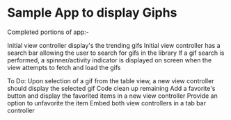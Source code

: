 # Sample App to display Giphs
Completed portions of app:-

Initial view controller display's the trending gifs
Initial view controller has a search bar allowing the user to search for gifs in the library
If a gif search is performed, a spinner/activity indicator is displayed on screen when the view attempts to fetch and load the gifs

To Do:
Upon selection of a gif from the table view, a new view controller should display the selected gif
Code clean up remaining
Add a favorite's button and display the favorited items in a new view controller
Provide an option to unfavorite the item
Embed both view controllers in a tab bar controller
